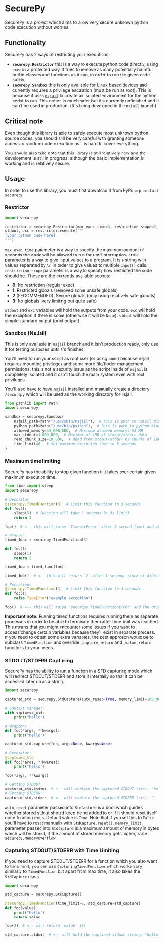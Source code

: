 # SecurePy

SecurePy is a project which aims to allow very secure unknown python code execution without worries.

## Functionality

SecurePy has 2 ways of restricting your executions:

- **`securepy.Restrictor`** this is a way to execute python code directly, using `exec` in a protected way. It tries to remove as many potentially harmful builtin classes and functions as it can, in order to run the given code safely.
- **`securepy.Sandbox`** this is only available for Linux based devices and currently requires a privilege escalation (must be run as root). This is because it uses [`nsjail`](https://github.com/google/nsjail) to create an isolated environment for the python script to run. This option is much safer but it's currently unfinished and it can't be used in production. (It's being developed in the `nsjail` branch)

## Critical note

Even though this library is able to safely execute most unknown python source codes, you should still be very careful with granting someone access to random code execution as it is hard to cover everything.

You should also take note that this library is still relatively new and the development is still in progress, although the basic implementation is working and is relatively secure.

## Usage

In order to use this library, you must first download it from PyPi: `pip install securepy`

### Restrictor

```py
import securepy

restrictor = securepy.Restrictor(max_exec_time=3, restriction_scope=2, stdin="yourstringhere")
stdout, exc = restrictor.execute("""
[your python code here]
""")
```

`max_exec_time` parameter is a way to specify the maximum amount of seconds the code will be allowed to run for until interruption.
`stdin` parameter is a way to give input values to a program. It is a string with values separated by `\n` in order to give values to multiple `input()` calls.
`restriction_scope` parameter is a way to specify how restricted the code should be. These are the currently available scopes:

- **0**: No restriction (regular exec)
- **1**: Restricted globals (removed some unsafe globals)
- **2** (RECOMMENDED): Secure globals (only using relatively safe globals)
- **3**: No globals (very limiting but quite safe)

`stdout` and `exc` variables will hold the outputs from your code. `exc` will hold the exception if there is some (otherwise it will be `None`). `stdout` will hold the simple standard output (print output).

### Sandbox (NsJail)

This is only available in `nsjail` branch and it isn't production ready, only use it for testing purposes until it's finished.

You'll need to run your script as root user (or using `sudo`) because nsjail requires mounting privileges and some more file/floder management permissions, this is not a security issue as the script inside of `nsjail` is completely isolated and it can't touch the main system even with root privileges.

You'll also have to have [`nsjail`](https://github.com/google/nsjail) installed and manually create a directory `/securepy` which will be used as the working directory for nsjail.

```py
from pathlib import Path
import securepy

sandbox = securepy.Sandbox(
    nsjail_path=Path("/usr/sbin/nsjail"),  # This is path to nsjail binary (not necessary if left default)
    python_path=Path("/usr/bin/python"),  # This is path to python binary (not necessary if left default)
    allowed_memory=64_000_000,  # Maximum allowed memory: 64 MB
    max_stdout=1_000_000,  # Maximum of 1MB of stdout/stderr data
    read_chunk_size=10_000,  # Read from stdout/stderr by chunks of 10KB
    time_limit=6,  # Set maximum execution time to 6 seconds
)
```

### Maximum time limiting

SecurePy has the ability to stop given function if it takes over certain given maximum execution time.

```py
from time import sleep
import securepy

# Decorator
@securepy.TimedFunction(3)  # Limit this function to 3 seconds
def foo():
    sleep(5)  # Function will take 5 seconds (> 3s limit)
    return 2

foo()  # <-- this will raise `TimeoutError` after 3 second limit and the execution of the function will be automatically stopped.

# Wrapper
timed_func = securepy.TimedFunction(3)

def foo():
    sleep(1)
    return 2

timed_foo = timed_func(foo)

timed_foo()  # <-- this will return `2` after 1 second, since it didn't reach the given limit

# Exceptions
@securepy.TimedFunction(3)  # Limit this function to 3 seconds
def foo():
    raise TypeError("example exception")

foo()  # <-- this will raise `securepy.TimedFunctionError` and the original exception will be stored in `TimedFunctionError.inner_exception`
```

**Important note:** Running timed functions requires running them as separate processes in order to be able to terminate them after time limit was reached. This means that you might encounter some issues if you want to access/change certain variables because they'll exist in separate process. If you need to obtain some extra variables, the best approach would be to subclass `TimedFunction` and override `_capture_return` and `_value_return` functions to your needs.

### STDOUT/STDERR Capturing

SecurePy has the ability to run a function in a STD capturing mode which will redirect STDOUT/STDERR and store it internally so that it can be accessed later on as a string.

```py
import securepy

captured_std = securepy.StdCapture(auto_reset=True, memory_limit=100_000)

# Context Manager:
with captured_std:
    print("hello")

# Wrapper:
def foo(*args, **kwargs):
    print("hello")

captured_std.capture(foo, args=None, kwargs=None)

# Decorator:
@captured_std
def foo(*args, **kwargs):
    print("hello")

foo(*args, **kwargs)

# Getting STDOUT
captured_std.stdout  # <-- will contain the captured STDOUT (str): "hello\n"
# Getting STDERR
captured_std.stderr  # <-- will contain the captured STDERR (str): ""
```

`auto_reset` parameter passed into `StdCapture` is a bool which guides whether stored stdout should keep being added to or if it should reset itself once function ends. Default value is `True`. Note that if you set this to `False` you'll have to reset manually with `StdCapture.reset()`.
`memory_limit` parameter passed into `StdCapture` is a maximum amount of memory in bytes which will be stored, if the amount of stored memory gets higher, raise `securepy.MemoryOverflow`

### Capturing STDOUT/STDERR with Time Limiting

If you need to capture STDOUT/STDERR for a function which you also want to time-limit, you can use `CapturingTimedFunction` which works very similarly to `TimedFunction` but apart from max time, it also takes the `StdCapture` class

```py
import securepy

std_capture = securepy.StdCapture()

@securepy.TimedFunction(time_limit=2, std_capture=std_capture)
def foo(value):
    print("hello")
    return value

foo(2)  # <-- will return `value` (2)

std_capture.stdout  # <-- will hold the captured stdout string: "hello\n"
```
